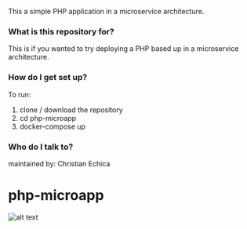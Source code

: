 This a simple PHP application in a microservice architecture.

### What is this repository for? ###

This is if you wanted to try deploying a PHP based up in a microservice architecture.


### How do I get set up? ###

To run:
1) clone / download the repository
2) cd php-microapp
3) docker-compose up


### Who do I talk to? ###

maintained by: Christian Echica
# php-microapp

![alt text](https://github.com/christian-echica/php-microapp/src/img/main/diagram.PNG?raw=true)
